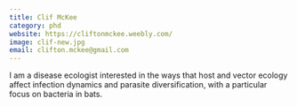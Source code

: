 ```yaml
---
title: Clif McKee
category: phd
website: https://cliftonmckee.weebly.com/
image: clif-new.jpg
email: clifton.mckee@gmail.com
---
```


I am a disease ecologist interested in the ways that host and vector ecology affect infection dynamics and parasite diversification, with a particular focus on bacteria in bats.
